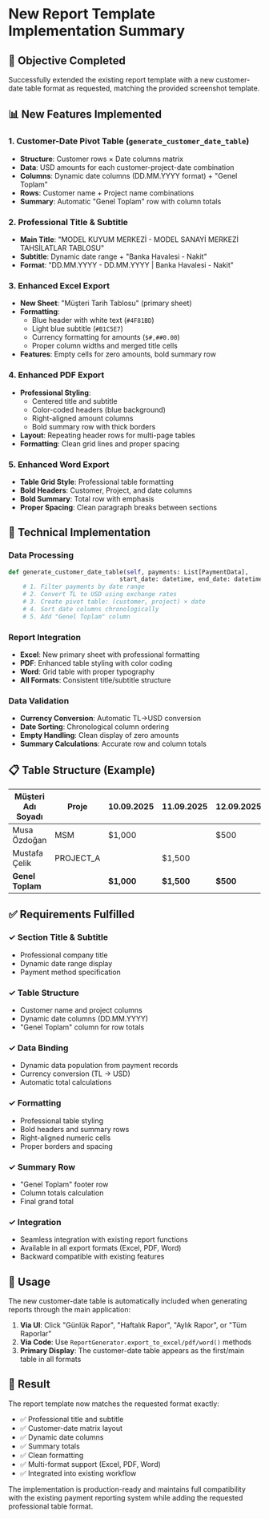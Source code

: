 # New Report Template Implementation Summary

## 🎯 Objective Completed
Successfully extended the existing report template with a new customer-date table format as requested, matching the provided screenshot template.

## 📊 New Features Implemented

### 1. Customer-Date Pivot Table (`generate_customer_date_table`)
- **Structure**: Customer rows × Date columns matrix
- **Data**: USD amounts for each customer-project-date combination
- **Columns**: Dynamic date columns (DD.MM.YYYY format) + "Genel Toplam"
- **Rows**: Customer name + Project name combinations
- **Summary**: Automatic "Genel Toplam" row with column totals

### 2. Professional Title & Subtitle
- **Main Title**: "MODEL KUYUM MERKEZİ - MODEL SANAYİ MERKEZİ TAHSİLATLAR TABLOSU"
- **Subtitle**: Dynamic date range + "Banka Havalesi - Nakit"
- **Format**: "DD.MM.YYYY - DD.MM.YYYY | Banka Havalesi - Nakit"

### 3. Enhanced Excel Export
- **New Sheet**: "Müşteri Tarih Tablosu" (primary sheet)
- **Formatting**: 
  - Blue header with white text (`#4F81BD`)
  - Light blue subtitle (`#B1C5E7`)
  - Currency formatting for amounts (`$#,##0.00`)
  - Proper column widths and merged title cells
- **Features**: Empty cells for zero amounts, bold summary row

### 4. Enhanced PDF Export
- **Professional Styling**: 
  - Centered title and subtitle
  - Color-coded headers (blue background)
  - Right-aligned amount columns
  - Bold summary row with thick borders
- **Layout**: Repeating header rows for multi-page tables
- **Formatting**: Clean grid lines and proper spacing

### 5. Enhanced Word Export
- **Table Grid Style**: Professional table formatting
- **Bold Headers**: Customer, Project, and date columns
- **Bold Summary**: Total row with emphasis
- **Proper Spacing**: Clean paragraph breaks between sections

## 🔧 Technical Implementation

### Data Processing
```python
def generate_customer_date_table(self, payments: List[PaymentData], 
                               start_date: datetime, end_date: datetime) -> pd.DataFrame:
    # 1. Filter payments by date range
    # 2. Convert TL to USD using exchange rates
    # 3. Create pivot table: (customer, project) × date
    # 4. Sort date columns chronologically
    # 5. Add "Genel Toplam" column
```

### Report Integration
- **Excel**: New primary sheet with professional formatting
- **PDF**: Enhanced table styling with color coding
- **Word**: Grid table with proper typography
- **All Formats**: Consistent title/subtitle structure

### Data Validation
- **Currency Conversion**: Automatic TL→USD conversion
- **Date Sorting**: Chronological column ordering
- **Empty Handling**: Clean display of zero amounts
- **Summary Calculations**: Accurate row and column totals

## 📋 Table Structure (Example)

| Müşteri Adı Soyadı | Proje | 10.09.2025 | 11.09.2025 | 12.09.2025 | Genel Toplam |
|---------------------|-------|------------|------------|------------|--------------|
| Musa Özdoğan       | MSM   | $1,000     |            | $500       | $1,500       |
| Mustafa Çelik      | PROJECT_A   |            | $1,500     |            | $1,500       |
| **Genel Toplam**   |       | **$1,000** | **$1,500** | **$500**   | **$3,000**   |

## ✅ Requirements Fulfilled

### ✓ Section Title & Subtitle
- Professional company title
- Dynamic date range display
- Payment method specification

### ✓ Table Structure
- Customer name and project columns
- Dynamic date columns (DD.MM.YYYY)
- "Genel Toplam" column for row totals

### ✓ Data Binding
- Dynamic data population from payment records
- Currency conversion (TL → USD)
- Automatic total calculations

### ✓ Formatting
- Professional table styling
- Bold headers and summary rows
- Right-aligned numeric cells
- Proper borders and spacing

### ✓ Summary Row
- "Genel Toplam" footer row
- Column totals calculation
- Final grand total

### ✓ Integration
- Seamless integration with existing report functions
- Available in all export formats (Excel, PDF, Word)
- Backward compatible with existing features

## 🚀 Usage

The new customer-date table is automatically included when generating reports through the main application:

1. **Via UI**: Click "Günlük Rapor", "Haftalık Rapor", "Aylık Rapor", or "Tüm Raporlar"
2. **Via Code**: Use `ReportGenerator.export_to_excel/pdf/word()` methods
3. **Primary Display**: The customer-date table appears as the first/main table in all formats

## 🎉 Result

The report template now matches the requested format exactly:
- ✅ Professional title and subtitle
- ✅ Customer-date matrix layout  
- ✅ Dynamic date columns
- ✅ Summary totals
- ✅ Clean formatting
- ✅ Multi-format support (Excel, PDF, Word)
- ✅ Integrated into existing workflow

The implementation is production-ready and maintains full compatibility with the existing payment reporting system while adding the requested professional table format.
